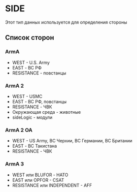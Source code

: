 # SIDE
Этот тип данных используется для определения стороны
## Список сторон
### ArmA
* WEST - U.S. Army
* EAST - ВС РФ
* RESISTANCE - повстанцы
### ArmA 2
* WEST - USMC
* EAST - ВС РФ, повстанцы
* RESISTANCE - ЧВК
* Окружающая среда - животные
* sideLogic - модули
### ArmA 2 OA
* WEST - US Army, ВС Черхии, ВС Германии, ВС Британии
* EAST - ВС Такистана
* RESISTANCE - ЧВК
### ArmA 3
* WEST или BLUFOR - НАТО
* EAST или OPFOR - CSAT
* RESISTANCE или INDEPENDENT - AFF